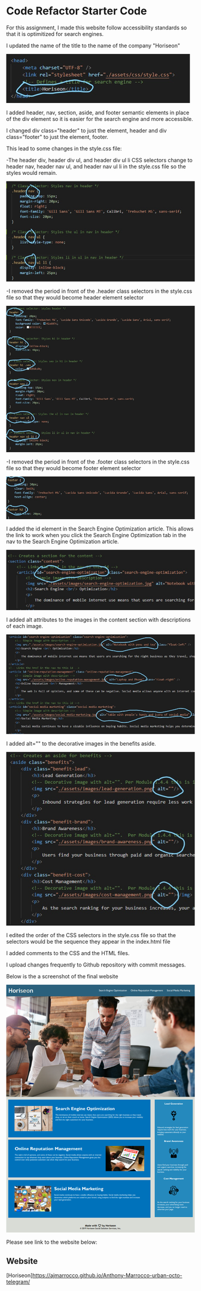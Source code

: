 # Code Refactor Starter Code
For this assignment, I made this website follow accessibility standards so that it is optimitized for search engines.

I updated the name of the title to the name of the company "Horiseon"

![title-change](assets/images/title-change.jpg)

I added header, nav, section, aside, and footer semantic elements in place of the div element so it is easier for the search engine and more accessible.

I changed div class="header" to just the element, header and div class="footer" to just the element, footer.

This lead to some changes in the style.css file:

-The header div, header div ul, and header div ul li CSS selectors change to header nav, header nav ul, and header nav ul li in the style.css file so the styles would remain.

![changing-div-to-nav](assets/images/changing-div-to-nav.jpg)

-I removed the period in front of the .header class selectors in the style.css file so that they would become header element selector

![changing-div-class-header-to-header](assets/images/changing-div-class-header-to-header.jpg)

-I removed the period in front of the .footer class selectors in the style.css file so that they would become footer element selector

![changing-div-class-footer-to-footer](assets/images/changing-div-class-footer-to-footer.jpg)

I added the id element in the Search Engine Optimization article.  This allows the link to work when you click the Search Engine Optimization tab in the nav to the Search Engine Optimization article. 

![linking-href-to-id](assets/images/linking-href-to-id.jpg)

I added alt attributes to the images in the content section with descriptions of each image. 

![add-alt-to-image](assets/images/add-alt-to-image.jpg)

 I added alt="" to the decorative images in the benefits aside.

![adding-alt-blank-to-img](assets/images/adding-alt-blank-to-img.jpg)

I edited the order of the CSS selectors in the style.css file so that the selectors would be the sequence they appear in the index.html file

I added comments to the CSS and the HTML files.

I upload changes frequently to Github repository with commit messages.

Below is the a screenshot of the final website

![Final-website](assets/images/Final-website.png)

Please see link to the website below:

## Website
[Horiseon]https://ajmarrocco.github.io/Anthony-Marrocco-urban-octo-telegram/